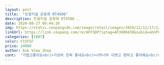 ```yaml
---
layout: post 
title:  "트윙키걸 운동화 RT4506" 
description: 트윙키걸 운동화 RT4506 ..
date: 2020-08-27 06:44:26 
img: https://static.coupangcdn.com/image/retail/images/2019/12/12/17/1/5fce3378-3d91-4917-85da-463a2118d001.jpg 
linkUrl: https://link.coupang.com/re/AFFSDP?lptag=AF3600438&subid=ahnPublicAsk&pageKey=1083298580&itemId=2036627820&vendorItemId=70036041632&traceid=V0-113-00f7a44619ab8c37 
categories: [1007] 
color: F15F5F 
price: 24000 
author: Ask View Shop 
cont:  "가볍고좋아요<br/>가성비 진짜 좋네요<br/>너무너무 이쁘고 편하고 좋아해요<br/>색상도 실물이 더 잘 빠진것 같고 맘에 듭니다<br/>최근 신발가게서 삿던 아디다스 신발들보다  더 맘에 들네요!<br/>편합니다<br/>" 
---
```

